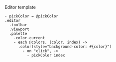 Editor template

    - pickColor = @pickColor
    .editor
      .toolbar
      .viewport
      .palette
        .color.current
        - each @colors, (color, index) ->
          .color(style="background-color: #{color}")
            - on "click", ->
              - pickColor index
